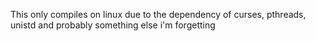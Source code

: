 This only compiles on linux due to the dependency of curses, pthreads, unistd and probably something else i'm forgetting